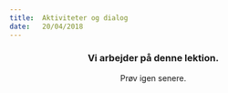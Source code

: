 ```yaml
---
title:  Aktiviteter og dialog
date:   20/04/2018
---
```


### <center>Vi arbejder på denne lektion.</center>
<center>Prøv igen senere.</center>
